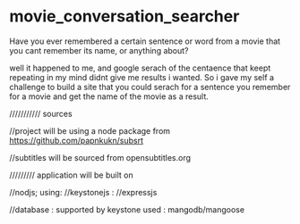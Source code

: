 # movie_conversation_searcher
Have you ever remembered a certain sentence or word from a movie that you cant remember its name, or anything about?

well it happened to me, and google serach of the centaence that keept repeating in my mind didnt give me results i wanted.
So i gave my self a challenge to build a site that you could serach for a sentence you remember for a movie and get the name of the movie as a result. 

///////////
sources

//project will be using a node package from
https://github.com/papnkukn/subsrt

//subtitles will be sourced from
opensubtitles.org

/////////
application will be built on 

//nodjs; using:
//keystonejs :
//expressjs

//database : supported by keystone used :
mangodb/mangoose

